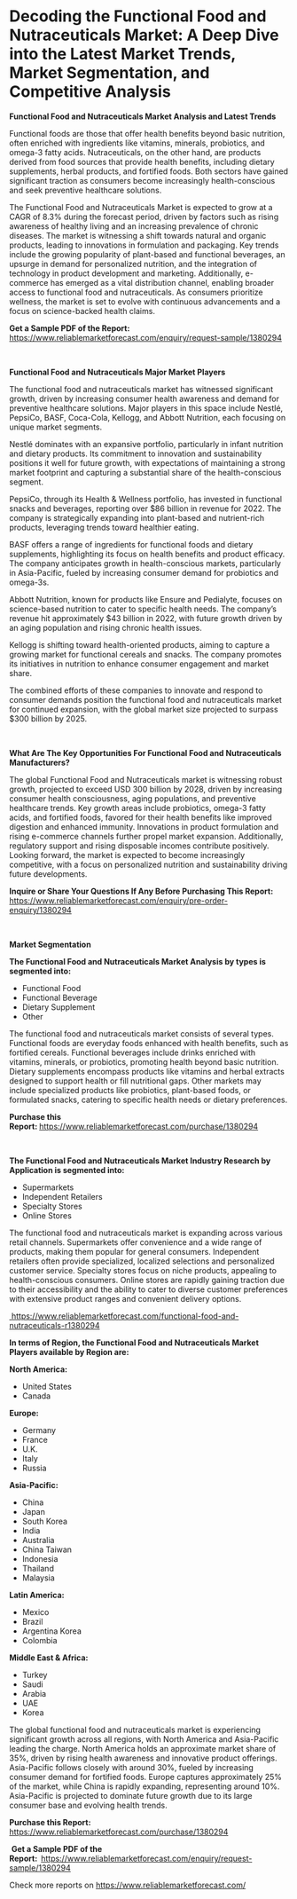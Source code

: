 <p><h1>Decoding the Functional Food and Nutraceuticals Market: A Deep Dive into the Latest Market Trends, Market Segmentation, and Competitive Analysis</h1></p><p><strong>Functional Food and Nutraceuticals Market Analysis and Latest Trends</strong></p>
<p><p>Functional foods are those that offer health benefits beyond basic nutrition, often enriched with ingredients like vitamins, minerals, probiotics, and omega-3 fatty acids. Nutraceuticals, on the other hand, are products derived from food sources that provide health benefits, including dietary supplements, herbal products, and fortified foods. Both sectors have gained significant traction as consumers become increasingly health-conscious and seek preventive healthcare solutions.</p><p>The Functional Food and Nutraceuticals Market is expected to grow at a CAGR of 8.3% during the forecast period, driven by factors such as rising awareness of healthy living and an increasing prevalence of chronic diseases. The market is witnessing a shift towards natural and organic products, leading to innovations in formulation and packaging. Key trends include the growing popularity of plant-based and functional beverages, an upsurge in demand for personalized nutrition, and the integration of technology in product development and marketing. Additionally, e-commerce has emerged as a vital distribution channel, enabling broader access to functional food and nutraceuticals. As consumers prioritize wellness, the market is set to evolve with continuous advancements and a focus on science-backed health claims.</p></p>
<p><strong>Get a Sample PDF of the Report:&nbsp;</strong> <a href="https://www.reliablemarketforecast.com/enquiry/request-sample/1380294?utm_campaign=1885&utm_medium=2&utm_source=Github&utm_content=ia&utm_term=14022025&utm_id=functional-food-and-nutraceuticals">https://www.reliablemarketforecast.com/enquiry/request-sample/1380294</a></p>
<p>&nbsp;</p>
<p><strong>Functional Food and Nutraceuticals Major Market Players</strong></p>
<p><p>The functional food and nutraceuticals market has witnessed significant growth, driven by increasing consumer health awareness and demand for preventive healthcare solutions. Major players in this space include Nestlé, PepsiCo, BASF, Coca-Cola, Kellogg, and Abbott Nutrition, each focusing on unique market segments.</p><p>Nestlé dominates with an expansive portfolio, particularly in infant nutrition and dietary products. Its commitment to innovation and sustainability positions it well for future growth, with expectations of maintaining a strong market footprint and capturing a substantial share of the health-conscious segment.</p><p>PepsiCo, through its Health & Wellness portfolio, has invested in functional snacks and beverages, reporting over $86 billion in revenue for 2022. The company is strategically expanding into plant-based and nutrient-rich products, leveraging trends toward healthier eating.</p><p>BASF offers a range of ingredients for functional foods and dietary supplements, highlighting its focus on health benefits and product efficacy. The company anticipates growth in health-conscious markets, particularly in Asia-Pacific, fueled by increasing consumer demand for probiotics and omega-3s.</p><p>Abbott Nutrition, known for products like Ensure and Pedialyte, focuses on science-based nutrition to cater to specific health needs. The company’s revenue hit approximately $43 billion in 2022, with future growth driven by an aging population and rising chronic health issues.</p><p>Kellogg is shifting toward health-oriented products, aiming to capture a growing market for functional cereals and snacks. The company promotes its initiatives in nutrition to enhance consumer engagement and market share.</p><p>The combined efforts of these companies to innovate and respond to consumer demands position the functional food and nutraceuticals market for continued expansion, with the global market size projected to surpass $300 billion by 2025.</p></p>
<p>&nbsp;</p>
<p><strong>What Are The Key Opportunities For Functional Food and Nutraceuticals Manufacturers?</strong></p>
<p><p>The global Functional Food and Nutraceuticals market is witnessing robust growth, projected to exceed USD 300 billion by 2028, driven by increasing consumer health consciousness, aging populations, and preventive healthcare trends. Key growth areas include probiotics, omega-3 fatty acids, and fortified foods, favored for their health benefits like improved digestion and enhanced immunity. Innovations in product formulation and rising e-commerce channels further propel market expansion. Additionally, regulatory support and rising disposable incomes contribute positively. Looking forward, the market is expected to become increasingly competitive, with a focus on personalized nutrition and sustainability driving future developments.</p></p>
<p><strong>Inquire or Share Your Questions If Any Before Purchasing This Report:</strong> <a href="https://www.reliablemarketforecast.com/enquiry/pre-order-enquiry/1380294?utm_campaign=1885&utm_medium=2&utm_source=Github&utm_content=ia&utm_term=14022025&utm_id=functional-food-and-nutraceuticals">https://www.reliablemarketforecast.com/enquiry/pre-order-enquiry/1380294</a></p>
<p>&nbsp;</p>
<p><strong>Market Segmentation</strong></p>
<p><strong>The Functional Food and Nutraceuticals Market Analysis by types is segmented into:</strong></p>
<p><ul><li>Functional Food</li><li>Functional Beverage</li><li>Dietary Supplement</li><li>Other</li></ul></p>
<p><p>The functional food and nutraceuticals market consists of several types. Functional foods are everyday foods enhanced with health benefits, such as fortified cereals. Functional beverages include drinks enriched with vitamins, minerals, or probiotics, promoting health beyond basic nutrition. Dietary supplements encompass products like vitamins and herbal extracts designed to support health or fill nutritional gaps. Other markets may include specialized products like probiotics, plant-based foods, or formulated snacks, catering to specific health needs or dietary preferences.</p></p>
<p><strong>Purchase this Report:&nbsp;</strong><a href="https://www.reliablemarketforecast.com/purchase/1380294?utm_campaign=1885&utm_medium=2&utm_source=Github&utm_content=ia&utm_term=14022025&utm_id=functional-food-and-nutraceuticals">https://www.reliablemarketforecast.com/purchase/1380294</a></p>
<p>&nbsp;</p>
<p><strong>The Functional Food and Nutraceuticals Market Industry Research by Application is segmented into:</strong></p>
<p><ul><li>Supermarkets</li><li>Independent Retailers</li><li>Specialty Stores</li><li>Online Stores</li></ul></p>
<p><p>The functional food and nutraceuticals market is expanding across various retail channels. Supermarkets offer convenience and a wide range of products, making them popular for general consumers. Independent retailers often provide specialized, localized selections and personalized customer service. Specialty stores focus on niche products, appealing to health-conscious consumers. Online stores are rapidly gaining traction due to their accessibility and the ability to cater to diverse customer preferences with extensive product ranges and convenient delivery options.</p></p>
<p><a href="https://www.reliablemarketforecast.com/functional-food-and-nutraceuticals-r1380294?utm_campaign=1885&utm_medium=2&utm_source=Github&utm_content=ia&utm_term=14022025&utm_id=functional-food-and-nutraceuticals">&nbsp;https://www.reliablemarketforecast.com/functional-food-and-nutraceuticals-r1380294</a></p>
<p><strong>In terms of Region, the Functional Food and Nutraceuticals Market Players available by Region are:</strong></p>
<p>
    <p> <strong> North America: </strong>
        <ul>
            <li>United States</li>
            <li>Canada</li>
        </ul>
        </p> 
    <p> <strong> Europe: </strong>
        <ul>
            <li>Germany</li>
            <li>France</li>
            <li>U.K.</li>
            <li>Italy</li>
            <li>Russia</li>
        </ul>
        </p> 
    <p> <strong> Asia-Pacific: </strong>
        <ul>
            <li>China</li>
            <li>Japan</li>
            <li>South Korea</li>
            <li>India</li>
            <li>Australia</li>
            <li>China Taiwan</li>
            <li>Indonesia</li>
            <li>Thailand</li>
            <li>Malaysia</li>
        </ul>
        </p> 
    <p> <strong> Latin America: </strong>
        <ul>
            <li>Mexico</li>
            <li>Brazil</li>
            <li>Argentina Korea</li>
            <li>Colombia</li>
        </ul>
        </p> 
    <p> <strong> Middle East & Africa: </strong>
        <ul>
            <li>Turkey</li>
            <li>Saudi</li>
            <li>Arabia</li>
            <li>UAE</li>
            <li>Korea</li>
        </ul>
    </p>
    </p>
<p><p>The global functional food and nutraceuticals market is experiencing significant growth across all regions, with North America and Asia-Pacific leading the charge. North America holds an approximate market share of 35%, driven by rising health awareness and innovative product offerings. Asia-Pacific follows closely with around 30%, fueled by increasing consumer demand for fortified foods. Europe captures approximately 25% of the market, while China is rapidly expanding, representing around 10%. Asia-Pacific is projected to dominate future growth due to its large consumer base and evolving health trends.</p></p>
<p><strong>Purchase this Report: </strong><a href="https://www.reliablemarketforecast.com/purchase/1380294?utm_campaign=1885&utm_medium=2&utm_source=Github&utm_content=ia&utm_term=14022025&utm_id=functional-food-and-nutraceuticals">https://www.reliablemarketforecast.com/purchase/1380294</a></p>
<p>&nbsp;<strong>Get a Sample PDF of the Report:&nbsp;&nbsp;</strong><a href="https://www.reliablemarketforecast.com/enquiry/request-sample/1380294?utm_campaign=1885&utm_medium=2&utm_source=Github&utm_content=ia&utm_term=14022025&utm_id=functional-food-and-nutraceuticals">https://www.reliablemarketforecast.com/enquiry/request-sample/1380294</a></p>
<p><strong></strong></p>
<p>Check more reports on <a href="https://www.reliablemarketforecast.com/?utm_campaign=1885&utm_medium=2&utm_source=Github&utm_content=ia&utm_term=14022025&utm_id=functional-food-and-nutraceuticals">https://www.reliablemarketforecast.com/</a></p>
